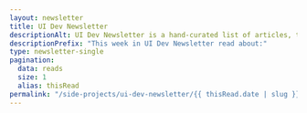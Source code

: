 ```yaml
---
layout: newsletter
title: UI Dev Newsletter
descriptionAlt: UI Dev Newsletter is a hand-curated list of articles, tutorials, and tools related to User Interface development delivered to your inbox every two weeks.
descriptionPrefix: "This week in UI Dev Newsletter read about:"
type: newsletter-single
pagination:
  data: reads
  size: 1
  alias: thisRead
permalink: "/side-projects/ui-dev-newsletter/{{ thisRead.date | slug }}/"
---
```

